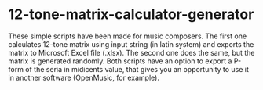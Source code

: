 # 12-tone-matrix-calculator-generator
These simple scripts have been made for music composers. 
The first one calculates 12-tone matrix using input string (in latin system) and exports the matrix to Microsoft Excel file (.xlsx).
The second one does the same, but the matrix is generated randomly.
Both scripts have an option to export a P-form of the seria in midicents value, that gives you an opportunity to use it in another software (OpenMusic, for example).
